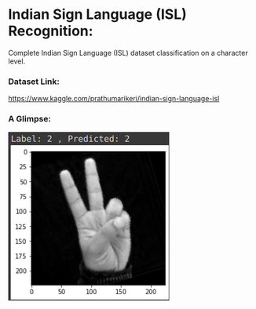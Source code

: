 # Indian Sign Language (ISL) Recognition:
Complete Indian Sign Language (ISL) dataset classification on a character level.
### Dataset Link:<br> 
https://www.kaggle.com/prathumarikeri/indian-sign-language-isl

### A Glimpse:<br>
![codingpage.png](./media/img1.png)

